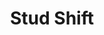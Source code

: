 ---
title: 'Stud Shift'
icon: 'icon.png'
redirect: 'techs/offsets/function:stud_shift'

content:
    items: 
        - '@taxonomy.function': 'stud_shift'
    filter:
        published: true
        type: 'tech' 
---